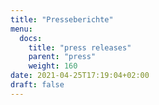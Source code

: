 ```yaml
---
title: "Presseberichte"
menu:
  docs:
    title: "press releases"
    parent: "press"
    weight: 160
date: 2021-04-25T17:19:04+02:00
draft: false
---
```


